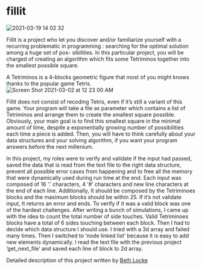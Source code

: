 # fillit

![2021-03-19 14 02 32](https://user-images.githubusercontent.com/52679439/111863021-22bc8c80-8916-11eb-89b8-917c42d4b541.gif)


Fillit is a project who let you discover and/or familiarize yourself with a recurring problematic in programming : searching for the optimal solution among a huge set of pos- sibilities. In this particular project, you will be charged of creating an algorithm which fits some Tetriminos together into the smallest possible square.

A Tetriminos is a 4-blocks geometric figure that most of you might knows thanks to the popular game Tetris.
![Screen Shot 2021-03-02 at 12 23 00 AM](https://user-images.githubusercontent.com/52679439/109619422-9d4f7480-7aed-11eb-970c-9c9e65bc80d9.png)


Fillit does not consist of recoding Tetris, even if it’s still a variant of this game. Your program will take a file as parameter which contains a list of Tetriminos and arrange them to create the smallest square possible. Obviously, your main goal is to find this smallest square in the minimal amount of time, despite a exponentially growing number of possibilities each time a piece is added.
Then, you will have to think carefully about your data structures and your solving algorithm, if you want your program answers before the next millenium.

In this project, my roles were to verify and validate if the input had passed, saved the data that is read from the text file to the right data structure, prevent all possible error cases from happening and to free all the memory that were dynamically used during run time at the end.
Each input was composed of 16 ‘.’ characters, 4 ‘#’ characters and new line characters at the end of each line. Additionally, It should be composed by the Tetriminoes blocks and the maximum blocks should be within 25. If it’s not validate input, It returns an error and ends. To verify if it was a valid block was one of the hardest challenges. After writing a bunch of simulations, I came up with the idea to count the total number of side touches. Valid Tetriminoes blocks have a total of 6 sides touching between each block. Then I had to decide which data structure I should use. I tried with a 3d array and failed many times. Then I switched to ‘node linked list’ because it is easy to add new elements dynamically. I read the text file with the previous project ‘get_next_file’ and saved each line of block to 2d array.

Detailed description of this project written by [Beth Locke](https://medium.com/@bethnenniger/fillit-solving-for-the-smallest-square-of-tetrominos-c6316004f909)
